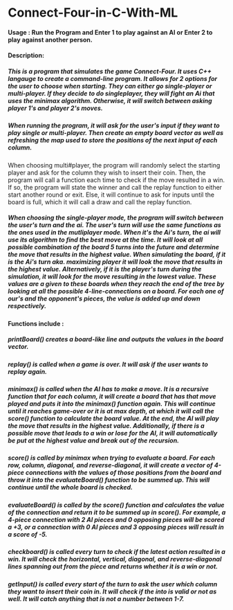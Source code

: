 # Connect-Four-in-C-With-ML

#### Usage : Run the Program and Enter 1 to play against an AI or Enter 2 to play against another person.

#### Description: 
##### This is a program that simulates the game Connect-Four. It uses C++ langauge to create a command-line program. It allows for 2 options for the user to choose when starting. They can either go single-player or multi-player. If they decide to do singleplayer, they will fight an Ai that uses the minimax algorithm. Otherwise, it will switch between asking player 1's and player 2's moves.


##### When running the program, it will ask for the user's input if they want to play single or multi-player. Then create an empty board vector as well as refreshing the map used to store the positions of the next input of each column.
When choosing multi#player, the program will randomly select the starting player and ask for the column they wish to insert their coin. Then, the program will call a function each time to check if the move resulted in a win. If so, the program will state the winner and call the replay function to either start another round or exit. Else, it will continue to ask for inputs until the board is full, which it will call a draw and call the replay function.

##### When choosing the single-player mode, the program will switch between the user's turn and the ai. The user's turn will use the same functions as the ones used in the mutliplayer mode. When it's the Ai's turn, the ai will use its algorithm to find the best move at the time. It will look at all possible combination of the board 5 turns into the future and determine the move that results in the highest value. When simulating the board, if it is the Ai's turn aka. maximizing player it will look the move that results in the highest value. Alternatively, if it is the player's turn during the simulation, it will look for the move resulting in the lowest value. These values are a given to these boards when they reach the end of the tree by looking at all the possible 4-line-connections on a board. For each one of our's and the opponent's pieces, the value is added up and down respectively.

#### Functions include :

##### printBoard() creates a board-like line and outputs the values in the board vector.
##### replay() is called when a game is over. It will ask if the user wants to replay again.
##### minimax() is called when the AI has to make a move. It is a recursive function that for each column, it will create a board that has that move played and puts it into the minimax() function again. This will continue until it reaches game-over or it is at max depth, at which it will call the score() function to calculate the board value. At the end, the AI will play the move that results in the highest value. Additionally, if there is a possible move that leads to a win or lose for the AI, it will automatically be put at the highest value and break out of the recursion.
##### score() is called by minimax when trying to evaluate a board. For each row, column, diagonal, and reverse-diagonal, it will create a vector of 4-piece connections with the values of those positions from the board and throw it into the evaluateBoard() function to be summed up. This will continue until the whole board is checked.
##### evaluateBoard() is called by the score() function and calculates the value of the connection and return it to be summed up in score(). For example, a 4-piece connection with 2 AI pieces and 0 opposing pieces will be scored a +3, or a connection with 0 AI pieces and 3 opposing pieces will result in a score of -5.
##### checkboard() is called every turn to check if the latest action resulted in a win. It will check the horizontal, vertical, diagonal, and reverse-diagonal lines spanning out from the piece and returns whether it is a win or not.
##### getInput() is called every start of the turn to ask the user which column they want to insert their coin in. It will check if the into is valid or not as well. It will catch anything that is not a number between 1-7.
